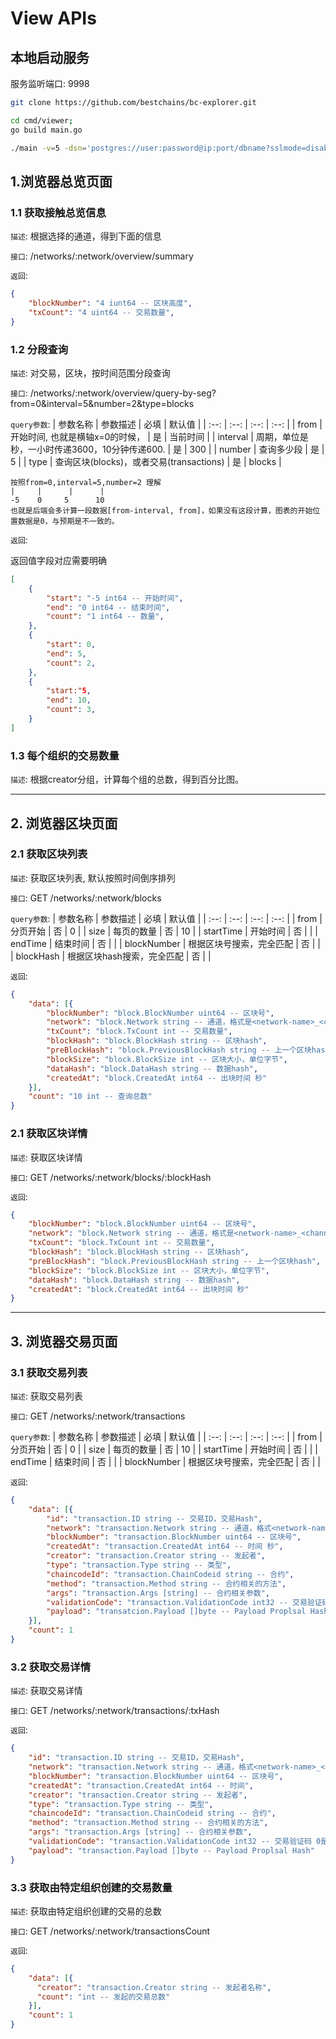 # View APIs


## 本地启动服务
服务监听端口: 9998

```bash
git clone https://github.com/bestchains/bc-explorer.git

cd cmd/viewer;
go build main.go

./main -v=5 -dsn='postgres://user:password@ip:port/dbname?sslmode=disable'
```

## 1.浏览器总览页面

### 1.1 获取接触总览信息

`描述`: 根据选择的通道，得到下面的信息

`接口`: /networks/:network/overview/summary

`返回`:

```json
{
    "blockNumber": "4 iunt64 -- 区块高度",
    "txCount": "4 uint64 -- 交易数量",
}
```


### 1.2 分段查询

`描述`: 对交易，区块，按时间范围分段查询

`接口`: /networks/:network/overview/query-by-seg?from=0&interval=5&number=2&type=blocks

`query参数`:
| 参数名称 | 参数描述 | 必填 | 默认值 |
| :--: | :--: | :--: | :--: |
| from | 开始时间, 也就是横轴x=0的时候， | 是 | 当前时间 |
| interval | 周期，单位是秒，一小时传递3600，10分钟传递600. | 是 | 300 |
| number | 查询多少段 | 是 | 5 |
| type | 查询区块(blocks)，或者交易(transactions) | 是 | blocks |


```
按照from=0,interval=5,number=2 理解
|     |      |      |
-5    0     5      10
也就是后端会多计算一段数据[from-interval, from]，如果没有这段计算，图表的开始位置数据是0，与预期是不一致的。
```

`返回`: 

返回值字段对应需要明确
```json
[
    {
        "start": "-5 int64 -- 开始时间",
        "end": "0 int64 -- 结束时间",
        "count": "1 int64 -- 数量",
    },
    {
        "start": 0,
        "end": 5,
        "count": 2,
    },
    {
        "start:"5,
        "end": 10,
        "count": 3,
    }
]
```

### 1.3 每个组织的交易数量

`描述`: 根据creator分组，计算每个组的总数，得到百分比图。

---



## 2. 浏览器区块页面

### 2.1 获取区块列表

`描述`: 获取区块列表, 默认按照时间倒序排列

`接口`: GET /networks/:network/blocks

`query参数`:
| 参数名称 | 参数描述 | 必填 | 默认值 |
| :--: | :--: | :--: | :--: |
| from | 分页开始 | 否 | 0 |
| size | 每页的数量 | 否 | 10 |
| startTime | 开始时间 | 否 |  |
| endTime | 结束时间 | 否 |  |
| blockNumber | 根据区块号搜索，完全匹配 | 否 | |
| blockHash | 根据区块hash搜索，完全匹配 | 否 | | 

`返回`:

```json
{
    "data": [{
        "blockNumber": "block.BlockNumber uint64 -- 区块号",
        "network": "block.Network string -- 通道，格式是<network-name>_<channel-name>",
        "txCount": "block.TxCount int -- 交易数量",
        "blockHash": "block.BlockHash string -- 区块hash",
        "preBlockHash": "block.PreviousBlockHash string -- 上一个区块hash",
        "blockSize": "block.BlockSize int -- 区块大小，单位字节",
        "dataHash": "block.DataHash string -- 数据hash",
        "createdAt": "block.CreatedAt int64 -- 出块时间 秒"
    }],
    "count": "10 int -- 查询总数"
}
```


### 2.1 获取区块详情

`描述`: 获取区块详情

`接口`: GET /networks/:network/blocks/:blockHash

`返回`:

```json
{
    "blockNumber": "block.BlockNumber uint64 -- 区块号",
    "network": "block.Network string -- 通道，格式是<network-name>_<channel-name>",
    "txCount": "block.TxCount int -- 交易数量",
    "blockHash": "block.BlockHash string -- 区块hash",
    "preBlockHash": "block.PreviousBlockHash string -- 上一个区块hash",
    "blockSize": "block.BlockSize int -- 区块大小，单位字节",
    "dataHash": "block.DataHash string -- 数据hash",
    "createdAt": "block.CreatedAt int64 -- 出块时间 秒"
}
```

---

## 3. 浏览器交易页面


### 3.1 获取交易列表
`描述`: 获取交易列表

`接口`: GET /networks/:network/transactions

`query参数`:
| 参数名称 | 参数描述 | 必填 | 默认值 |
| :--: | :--: | :--: | :--: |
| from | 分页开始 | 否 | 0 |
| size | 每页的数量 | 否 | 10 |
| startTime | 开始时间 | 否 |  |
| endTime | 结束时间 | 否 |  |
| blockNumber | 根据区块号搜索，完全匹配 | 否 | |

`返回`:

```json
{
    "data": [{
        "id": "transaction.ID string -- 交易ID，交易Hash",
        "network": "transaction.Network string -- 通道，格式<network-name>_<channel-name>",
        "blockNumber": "transaction.BlockNumber uint64 -- 区块号",
        "createdAt": "transaction.CreatedAt int64 -- 时间 秒",
        "creator": "transaction.Creator string -- 发起者",
        "type": "transaction.Type string -- 类型",
        "chaincodeId": "transaction.ChainCodeid string -- 合约",
        "method": "transaction.Method string -- 合约相关的方法",
        "args": "transaction.Args [string] -- 合约相关参数",
        "validationCode": "transaction.ValidationCode int32 -- 交易验证码 0是有效",
        "payload": "transatcion.Payload []byte -- Payload Proplsal Hash"
    }],
    "count": 1
}
```


### 3.2 获取交易详情

`描述`: 获取交易详情


`接口`: GET /networks/:network/transactions/:txHash

`返回`:

```json
{
    "id": "transaction.ID string -- 交易ID，交易Hash",
    "network": "transaction.Network string -- 通道，格式<network-name>_<channel-name>",
    "blockNumber": "transaction.BlockNumber uint64 -- 区块号",
    "createdAt": "transaction.CreatedAt int64 -- 时间",
    "creator": "transaction.Creator string -- 发起者",
    "type": "transaction.Type string -- 类型",
    "chaincodeId": "transaction.ChainCodeid string -- 合约",
    "method": "transaction.Method string -- 合约相关的方法",
    "args": "transaction.Args [string] -- 合约相关参数",
    "validationCode": "transaction.ValidationCode int32 -- 交易验证码 0是有效",
    "payload": "transaction.Payload []byte -- Payload Proplsal Hash"
}
```

### 3.3 获取由特定组织创建的交易数量

`描述`: 获取由特定组织创建的交易的总数

`接口`: GET /networks/:network/transactionsCount

`返回`:

```json
{
    "data": [{
      "creator": "transaction.Creator string -- 发起者名称",
      "count": "int -- 发起的交易总数"
    }],
    "count": 1
}
```